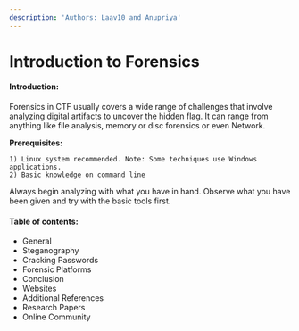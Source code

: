 ```yaml
---
description: 'Authors: Laav10 and Anupriya'
---
```


# Introduction to Forensics

#### Introduction:

Forensics in CTF usually covers a wide range of challenges that involve analyzing digital artifacts to uncover the hidden flag. It can range from anything like file analysis, memory or disc forensics or even Network.

**Prerequisites:**

```
1) Linux system recommended. Note: Some techniques use Windows applications. 
2) Basic knowledge on command line
```

Always begin analyzing with what you have in hand. Observe what you have been given and try with the basic tools first.

#### Table of contents:

* General
* Steganography
* Cracking Passwords
* Forensic Platforms
* Conclusion
* Websites
* Additional References
* Research Papers
* Online Community
